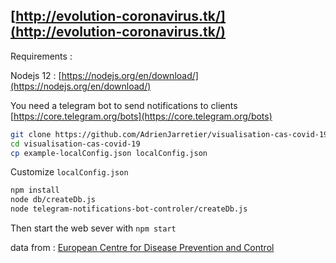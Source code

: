 
## [http://evolution-coronavirus.tk/](http://evolution-coronavirus.tk/)

Requirements :

Nodejs 12 : [https://nodejs.org/en/download/](https://nodejs.org/en/download/)

You need a telegram bot to send notifications to clients [https://core.telegram.org/bots](https://core.telegram.org/bots)

```bash
git clone https://github.com/AdrienJarretier/visualisation-cas-covid-19.git
cd visualisation-cas-covid-19
cp example-localConfig.json localConfig.json
```

Customize `localConfig.json`

```bash
npm install
node db/createDb.js
node telegram-notifications-bot-controler/createDb.js
```

Then start the web sever with `npm start`

data from :
[European Centre for Disease Prevention and Control ](https://www.ecdc.europa.eu/en/publications-data/download-todays-data-geographic-distribution-covid-19-cases-worldwide)
